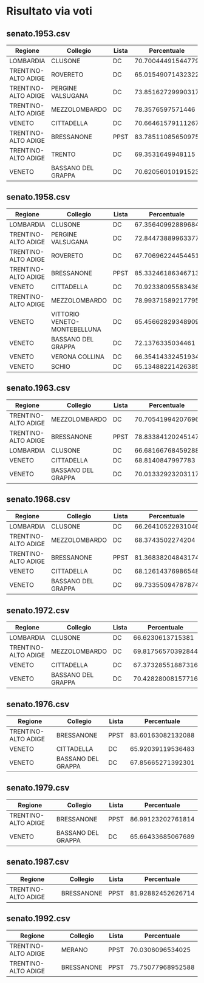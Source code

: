 # Risultato via voti

## senato.1953.csv

| Regione | Collegio | Lista | Percentuale |
| --- | --- | --- | --- |
|LOMBARDIA | CLUSONE | DC | 70.70044491544779|
|TRENTINO-ALTO ADIGE | ROVERETO | DC | 65.01549071432322|
|TRENTINO-ALTO ADIGE | PERGINE VALSUGANA | DC | 73.85162729990317|
|TRENTINO-ALTO ADIGE | MEZZOLOMBARDO | DC | 78.3576597571446|
|VENETO | CITTADELLA | DC | 70.66461579111267|
|TRENTINO-ALTO ADIGE | BRESSANONE | PPST | 83.78511085650975|
|TRENTINO-ALTO ADIGE | TRENTO | DC | 69.3531649948115|
|VENETO | BASSANO DEL GRAPPA | DC | 70.62056010191523|

## senato.1958.csv

| Regione | Collegio | Lista | Percentuale |
| --- | --- | --- | --- |
|LOMBARDIA | CLUSONE | DC | 67.35640992889684|
|TRENTINO-ALTO ADIGE | PERGINE VALSUGANA | DC | 72.84473889963377|
|TRENTINO-ALTO ADIGE | ROVERETO | DC | 67.70696224454451|
|TRENTINO-ALTO ADIGE | BRESSANONE | PPST | 85.33246186346713|
|VENETO | CITTADELLA | DC | 70.92338095583436|
|TRENTINO-ALTO ADIGE | MEZZOLOMBARDO | DC | 78.99371589217795|
|VENETO | VITTORIO VENETO-MONTEBELLUNA | DC | 65.45662829348909|
|VENETO | BASSANO DEL GRAPPA | DC | 72.1376335034461|
|VENETO | VERONA COLLINA | DC | 66.35414332451934|
|VENETO | SCHIO | DC | 65.13488221426385|

## senato.1963.csv

| Regione | Collegio | Lista | Percentuale |
| --- | --- | --- | --- |
|TRENTINO-ALTO ADIGE | MEZZOLOMBARDO | DC | 70.70541994207696|
|TRENTINO-ALTO ADIGE | BRESSANONE | PPST | 78.83384120245147|
|LOMBARDIA | CLUSONE | DC | 66.68166768459288|
|VENETO | CITTADELLA | DC | 68.8140847997783|
|VENETO | BASSANO DEL GRAPPA | DC | 70.01332923203117|

## senato.1968.csv

| Regione | Collegio | Lista | Percentuale |
| --- | --- | --- | --- |
|LOMBARDIA | CLUSONE | DC | 66.26410522931046|
|TRENTINO-ALTO ADIGE | MEZZOLOMBARDO | DC | 68.3743502274204|
|TRENTINO-ALTO ADIGE | BRESSANONE | PPST | 81.36838204843174|
|VENETO | CITTADELLA | DC | 68.12614376986548|
|VENETO | BASSANO DEL GRAPPA | DC | 69.73355094787874|

## senato.1972.csv

| Regione | Collegio | Lista | Percentuale |
| --- | --- | --- | --- |
|LOMBARDIA | CLUSONE | DC | 66.6230613715381|
|TRENTINO-ALTO ADIGE | MEZZOLOMBARDO | DC | 69.81756570392844|
|VENETO | CITTADELLA | DC | 67.37328551887316|
|VENETO | BASSANO DEL GRAPPA | DC | 70.42828008157716|

## senato.1976.csv

| Regione | Collegio | Lista | Percentuale |
| --- | --- | --- | --- |
|TRENTINO-ALTO ADIGE | BRESSANONE | PPST | 83.60163082132088|
|VENETO | CITTADELLA | DC | 65.92039119536483|
|VENETO | BASSANO DEL GRAPPA | DC | 67.85665271392301|

## senato.1979.csv

| Regione | Collegio | Lista | Percentuale |
| --- | --- | --- | --- |
|TRENTINO-ALTO ADIGE | BRESSANONE | PPST | 86.99123202761814|
|VENETO | BASSANO DEL GRAPPA | DC | 65.66433685067689|

## senato.1987.csv

| Regione | Collegio | Lista | Percentuale |
| --- | --- | --- | --- |
|TRENTINO-ALTO ADIGE | BRESSANONE | PPST | 81.92882452626714|

## senato.1992.csv

| Regione | Collegio | Lista | Percentuale |
| --- | --- | --- | --- |
|TRENTINO-ALTO ADIGE | MERANO | PPST | 70.0306096534025|
|TRENTINO-ALTO ADIGE | BRESSANONE | PPST | 75.75077968952588|
